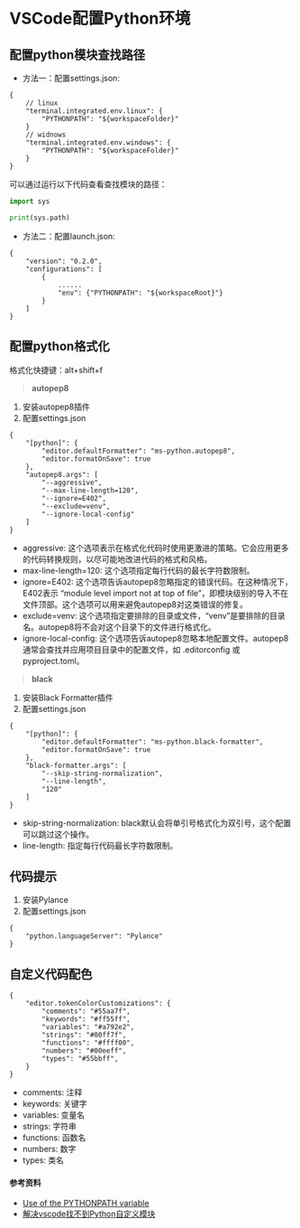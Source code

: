 # VSCode配置Python环境

## 配置python模块查找路径

- 方法一：配置settings.json:

```
{
    // linux
    "terminal.integrated.env.linux": {
        "PYTHONPATH": "${workspaceFolder}"
    }
    // widnows
    "terminal.integrated.env.windows": {
        "PYTHONPATH": "${workspaceFolder}"
    }
}
```

可以通过运行以下代码查看查找模块的路径：

```python
import sys

print(sys.path)
```

- 方法二：配置launch.json:

```
{
    "version": "0.2.0",
    "configurations": [
        {
            ......
            "env": {"PYTHONPATH": "${workspaceRoot}"}
        }
    ]
}
```

## 配置python格式化

格式化快捷键：alt+shift+f

> **autopep8**

1. 安装autopep8插件
2. 配置settings.json

```
{
    "[python]": {
        "editor.defaultFormatter": "ms-python.autopep8",
        "editor.formatOnSave": true
    },
    "autopep8.args": [
        "--aggressive",
        "--max-line-length=120",
        "--ignore=E402",
        "--exclude=venv",
        "--ignore-local-config"
    ]
}
```

- aggressive: 这个选项表示在格式化代码时使用更激进的策略。它会应用更多的代码转换规则，以尽可能地改进代码的格式和风格。
- max-line-length=120: 这个选项指定每行代码的最长字符数限制。
- ignore=E402: 这个选项告诉autopep8忽略指定的错误代码。在这种情况下，E402表示 “module level import not at top of file”，即模块级别的导入不在文件顶部。这个选项可以用来避免autopep8对这类错误的修复。
- exclude=venv: 这个选项指定要排除的目录或文件，“venv”是要排除的目录名。autopep8将不会对这个目录下的文件进行格式化。
- ignore-local-config: 这个选项告诉autopep8忽略本地配置文件。autopep8通常会查找并应用项目目录中的配置文件，如 .editorconfig 或 pyproject.toml。

> **black**

1. 安装Black Formatter插件
2. 配置settings.json

```
{
    "[python]": {
        "editor.defaultFormatter": "ms-python.black-formatter",
        "editor.formatOnSave": true
    },
    "black-formatter.args": [
        "--skip-string-normalization",
        "--line-length",
        "120"
    ]
}
```

- skip-string-normalization: black默认会将单引号格式化为双引号，这个配置可以跳过这个操作。
- line-length: 指定每行代码最长字符数限制。

## 代码提示

1. 安装Pylance
2. 配置settings.json

```
{
    "python.languageServer": "Pylance"
}
```

## 自定义代码配色

```
{
    "editor.tokenColorCustomizations": {
        "comments": "#55aa7f",
        "keywords": "#ff55ff",
        "variables": "#a792e2",
        "strings": "#00ff7f",
        "functions": "#ffff00",
        "numbers": "#00eeff",
        "types": "#55bbff",
    }
}
```

- comments: 注释
- keywords: 关键字
- variables: 变量名
- strings: 字符串
- functions: 函数名
- numbers: 数字
- types: 类名


#### 参考资料

- [Use of the PYTHONPATH variable](https://code.visualstudio.com/docs/python/environments#_use-of-the-pythonpath-variable)
- [解决vscode找不到Python自定义模块](https://blog.csdn.net/sxww_zyt/article/details/129487582)
